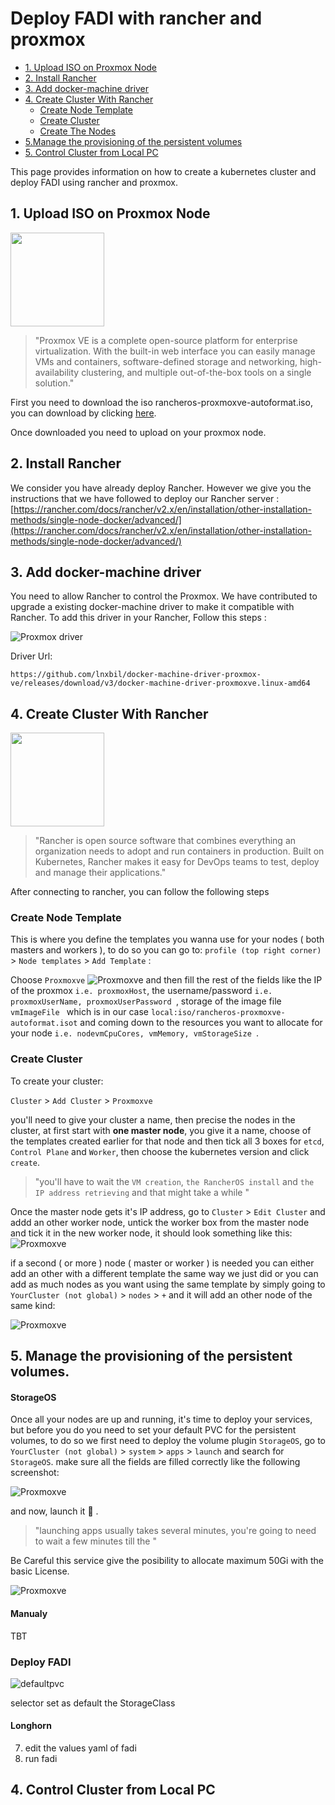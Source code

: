 Deploy FADI with rancher and proxmox
=============

* [1. Upload ISO on Proxmox Node](#1-Upload-IS0-on-Proxmox-Node)
* [2. Install Rancher](#2-Install-Rancher)
* [3. Add docker-machine driver](#1-Add-docker-machine-driver)
* [4. Create Cluster With Rancher](#2-Create-Cluster-With-Rancher)
     * [Create Node Template](#Create-Node-Template)
     * [Create Cluster](#Create-Cluster)
     * [Create The Nodes](#Create-The-Nodes)
* [5.Manage the provisioning of the persistent volumes](#5-Manage-the-provisioning-of-the-persistent-volumes)
* [5. Control Cluster from Local PC](#3-Control-Cluster-from-Local-PC)


This page provides information on how to create a kubernetes cluster and deploy FADI using rancher and proxmox.

## 1. Upload ISO on Proxmox Node

<a href="https://www.proxmox.com/" alt="OpenLDAP"> <img src="images/logos/Proxmox.png" width="150px" /></a>

> "Proxmox VE is a complete open-source platform for enterprise virtualization. With the built-in web interface you can easily manage VMs and containers, software-defined storage and networking, high-availability clustering, and multiple out-of-the-box tools on a single solution."

First you need to download the iso rancheros-proxmoxve-autoformat.iso, you can download by clicking [here](https://github.com/rancher/os/releases/download/v1.5.5/rancheros-proxmoxve-autoformat.iso).

Once downloaded you need to upload on your proxmox node.
## 2. Install Rancher

We consider you have already deploy Rancher. However we give you the instructions that we have followed to deploy our Rancher server : [https://rancher.com/docs/rancher/v2.x/en/installation/other-installation-methods/single-node-docker/advanced/](https://rancher.com/docs/rancher/v2.x/en/installation/other-installation-methods/single-node-docker/advanced/)
## 3. Add docker-machine driver

You need to allow Rancher to control the Proxmox. We have contributed to upgrade a existing docker-machine driver to make it compatible with Rancher.
To add this driver in your Rancher, Follow this steps :

![Proxmox driver](images/installation/proxmoxdriver.gif)

Driver Url:
```
https://github.com/lnxbil/docker-machine-driver-proxmox-ve/releases/download/v3/docker-machine-driver-proxmoxve.linux-amd64
```

## 4. Create Cluster With Rancher

<a href="https://www.proxmox.com/" alt="OpenLDAP"> <img src="images/logos/rancher.png" width="150px" /></a>

> "Rancher is open source software that combines everything an organization needs to adopt and run containers in production. Built on Kubernetes, Rancher makes it easy for DevOps teams to test, deploy and manage their applications."

After connecting to rancher, you can follow the following steps

### Create Node Template
This is where you define the templates you wanna use for your nodes ( both masters and workers ), to do so you can go to: `profile (top right corner)`  > `Node templates` > `Add Template` :

Choose `Proxmoxve`
![Proxmoxve](images/installation/Proxmoxve.png)
and then fill the rest of the fields like the IP of the proxmox `i.e. proxmoxHost`, the username/password `i.e. proxmoxUserName, proxmoxUserPassword `, storage of the image file `vmImageFile ` which is in our case `local:iso/rancheros-proxmoxve-autoformat.isot` and coming down to the resources you want to allocate for your node `i.e. nodevmCpuCores, vmMemory, vmStorageSize `.

### Create Cluster

To create your cluster:

 `Cluster`  > `Add Cluster` > `Proxmoxve`

you'll need to give your cluster a name, then precise the nodes in the cluster, at first start with **one master node**, you give it a name, choose of the templates created earlier for that node and then tick all 3 boxes for `etcd`, `Control Plane` and `Worker`, then choose the kubernetes version and click `create`.

> "you'll have to wait the `VM creation`, `the RancherOS install` and `the IP address retrieving` and that might take a while "

 Once the master node gets it's IP address, go to `Cluster`  > `Edit Cluster` and addd an other worker node, untick the worker box from the master node and tick it in the new worker node, it should look something like this:
 ![Proxmoxve](images/installation/workernode.png)

if a second ( or more ) node ( master or worker ) is needed you can either add an other with a different template the same way we just did or you can add as much nodes as you want using the same template by simply going to  `YourCluster (not global)`  > `nodes` > `+` and it will add an other node of the same kind:

 ![Proxmoxve](images/installation/addnode.png)


## 5. Manage the provisioning of the persistent volumes.
#### StorageOS
Once all your nodes are up and running, it's time to deploy your services, but before you do you need to set your default PVC for the persistent volumes, to do so we first need to deploy the volume plugin `StorageOS`, go to `YourCluster (not global)`  > `system` > `apps` > `launch` and search for `StorageOS`. make sure all the fields are filled correctly like the following screenshot:

![Proxmoxve](images/installation/StorageOS.png)

and now, launch it 🚀 .

> "launching apps usually takes several minutes, you're going to need to wait a few minutes till the "

Be Careful this service give the posibility to allocate maximum 50Gi with the basic License.

![Proxmoxve](images/installation/StorageOS_limits.png)
#### Manualy


TBT


### Deploy FADI
![defaultpvc](images/installation/defaultpvc.png)

 selector set as default the StorageClass
#### Longhorn
7. edit the values yaml of fadi
8. run fadi

## 4. Control Cluster from Local PC
